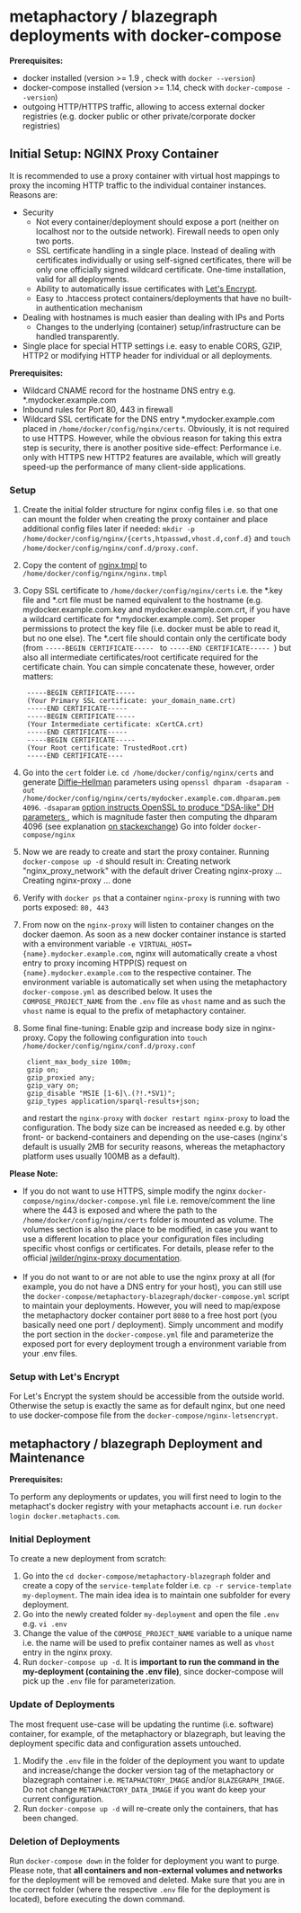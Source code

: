 # metaphactory / blazegraph deployments with docker-compose

**Prerequisites:**

* docker installed (version >= 1.9 , check with `docker --version`)
* docker-compose installed (version >= 1.14, check with `docker-compose --version`)
* outgoing HTTP/HTTPS traffic, allowing to access external docker registries (e.g. docker public or other private/corporate docker registries)


## Initial Setup: NGINX Proxy Container
It is recommended to use a proxy container with virtual host mappings to proxy the incoming HTTP traffic to the individual container instances. Reasons are:

* Security
	* Not every container/deployment should expose a port (neither on localhost nor to the outside network). Firewall needs to open only two ports.
	* SSL certificate handling in a single place. Instead of dealing with certificates individually or using self-signed certificates, there will be only one officially signed wildcard certificate. One-time installation, valid for all deployments.
    * Ability to automatically issue certificates with [Let's Encrypt](https://letsencrypt.org/).
	* Easy to .htaccess protect containers/deployments that have no built-in authentication mechanism
* Dealing with hostnames is much easier than dealing with IPs and Ports
	* Changes to the underlying (container) setup/infrastructure can be handled transparently.
* Single place for special HTTP settings i.e. easy to enable CORS, GZIP, HTTP2 or modifying HTTP header for individual or all deployments.
	


**Prerequisites:**

* Wildcard CNAME record for the hostname DNS entry e.g. *.mydocker.example.com
* Inbound rules for Port 80, 443 in firewall
* Wildcard SSL certificate for the DNS entry *.mydocker.example.com placed in `/home/docker/config/nginx/certs`. Obviously, it is not required to use HTTPS. However, while the obvious reason for taking this extra step is security, there is another positive side-effect: Performance i.e. only with HTTPS new HTTP2 features are available, which will greatly speed-up the performance of many client-side applications.


### Setup
1. Create the initial folder structure for nginx config files i.e. so that one can mount the folder when creating the proxy container and place additional config files later if needed: `mkdir -p /home/docker/config/nginx/{certs,htpasswd,vhost.d,conf.d}` and `touch /home/docker/config/nginx/conf.d/proxy.conf`.
2. Copy the content of [nginx.tmpl](https://raw.githubusercontent.com/jwilder/nginx-proxy/master/nginx.tmpl) to `/home/docker/config/nginx/nginx.tmpl`
3. Copy SSL certificate to `/home/docker/config/nginx/certs` i.e. the *.key file and *.crt file must be named equivalent to the hostname (e.g. mydocker.example.com.key and mydocker.example.com.crt, if you have a wildcard certificate for *.mydocker.example.com). Set proper permissions to protect the key file (i.e. docker must be able to read it, but no one else). The *.cert file should contain only the certificate body (from `-----BEGIN CERTIFICATE----- ` to `-----END CERTIFICATE----- `) but also all intermediate certificates/root certificate required for the certificate chain. You can simple concatenate these, however, order matters:

		-----BEGIN CERTIFICATE----- 
		(Your Primary SSL certificate: your_domain_name.crt) 
		-----END CERTIFICATE----- 
		-----BEGIN CERTIFICATE----- 
		(Your Intermediate certificate: xCertCA.crt) 
		-----END CERTIFICATE----- 
		-----BEGIN CERTIFICATE----- 
		(Your Root certificate: TrustedRoot.crt) 
		-----END CERTIFICATE----

3. Go into the `cert` folder i.e. `cd /home/docker/config/nginx/certs` and generate [Diffie–Hellman](https://en.wikipedia.org/wiki/Diffie%E2%80%93Hellman_key_exchange) parameters using `openssl dhparam -dsaparam -out /home/docker/config/nginx/certs/mydocker.example.com.dhparam.pem 4096`. `-dsaparam` [option instructs OpenSSL to produce "DSA-like" DH parameters ](https://wiki.openssl.org/index.php/Manual:Dhparam(1)#OPTIONS) , which is magnitude faster then computing the dhparam 4096 (see explanation [on stackexchange](https://security.stackexchange.com/a/95184))
Go into folder `docker-compose/nginx`
4. Now we are ready to create and start the proxy container. Running `docker-compose up -d` should result in:
		Creating network "nginx_proxy_network" with the default driver
		Creating nginx-proxy ...
		Creating nginx-proxy ... done

5. Verify with `docker ps` that a container `nginx-proxy` is running with two ports exposed: ```80, 443```
6. From now on the `nginx-proxy` will listen to container changes on the docker daemon. As soon as a new docker container instance is started with a environment variable  `-e VIRTUAL_HOST={name}.mydocker.example.com`, nginx will automatically create a vhost entry to proxy incoming HTPP(S) request on `{name}.mydocker.example.com` to the respective container. The environment variable is automatically set when using the metaphactory `docker-compose.yml` as described below. It uses the `COMPOSE_PROJECT_NAME` from the `.env` file as `vhost` name and as such the `vhost` name is equal to the prefix of metaphactory container.
7. Some final fine-tuning: Enable gzip and increase body size in nginx-proxy. Copy the following configuration into `touch /home/docker/config/nginx/conf.d/proxy.conf`
	
		client_max_body_size 100m;
		gzip on;
		gzip_proxied any;
		gzip_vary on;
		gzip_disable "MSIE [1-6]\.(?!.*SV1)";
		gzip_types application/sparql-results+json;

	and restart the `nginx-proxy` with `docker restart nginx-proxy` to load the configuration. The body size can be increased as needed e.g. by other front- or backend-containers and depending on the use-cases (nginx's default is usually 2MB for security reasons, whereas the metaphactory platform uses usually 100MB as a default).

**Please Note:** 

* If you do not want to use HTTPS, simple modify the nginx `docker-compose/nginx/docker-compose.yml` file i.e. remove/comment the line where the 443 is exposed and where the path to the `/home/docker/config/nginx/certs` folder is mounted as volume. The volumes section is also the place to be modified, in case you want to use a different location to place your configuration files including specific vhost configs or certificates. For details, please refer to the official [jwilder/nginx-proxy documentation](https://github.com/jwilder/nginx-proxy).<br><br>
* If you do not want to or are not able to use the nginx proxy at all (for example, you do not have a DNS entry for your host), you can still use the `docker-compose/metaphactory-blazegraph/docker-compose.yml` script to maintain your deployments.  However, you will need to map/expose the metaphactory docker container port `8080` to a free host port (you basically need one port / deployment). Simply uncomment and modify the port section in the `docker-compose.yml` file and parameterize the exposed port for every deployment trough a environment variable from your .env files.

### Setup with Let's Encrypt
For Let's Encrypt the system should be accessible from the outside world. Otherwise the setup is exactly the same as for default nginx, but one need to use docker-compose file from the `docker-compose/nginx-letsencrypt`.


## metaphactory / blazegraph Deployment and Maintenance

**Prerequisites:**

 To perform any deployments or updates, you will first need to login to the metaphact's docker registry with your metaphacts account i.e. run `docker login docker.metaphacts.com`.

### Initial Deployment
To create a new deployment from scratch:

1. Go into the `cd docker-compose/metaphactory-blazegraph` folder and create a copy of the `service-template` folder i.e. `cp -r service-template my-deployment`. The main idea idea is to maintain one subfolder for every deployment.
2. Go into the newly created folder `my-deployment` and open the file `.env` e.g. `vi .env`
3. Change the value of the `COMPOSE_PROJECT_NAME` variable to a unique name i.e. the name will be used to prefix container names as well as `vhost` entry in the nginx proxy.
4. Run `docker-compose up -d`. It is **important to run the command in the my-deployment (containing the .env file)**, since docker-compose will pick up the `.env` file for parameterization.

### Update of Deployments
The most frequent use-case will be updating the runtime (i.e. software) container, for example, of the metaphactory or blazegraph, but leaving the deployment specific data and configuration assets untouched.

1. Modify the `.env` file in the folder of the deployment you want to update and increase/change the docker version tag of the metaphactory or blazegraph container i.e. `METAPHACTORY_IMAGE` and/or `BLAZEGRAPH_IMAGE`. Do not change `METAPHACTORY_DATA_IMAGE` if you want do keep your current configuration.
2. Run `docker-compose up -d` will re-create only the containers, that has been changed.

### Deletion of Deployments
Run `docker-compose down` in the folder for deployment you want to purge. Please note, that **all containers and non-external volumes and networks** for the deployment will be removed and deleted. Make sure that you are in the correct folder (where the respective `.env` file for the deployment is located), before executing the down command.
